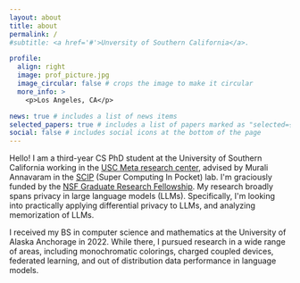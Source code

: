 ```yaml
---
layout: about
title: about
permalink: /
#subtitle: <a href='#'>Unversity of Southern California</a>.

profile:
  align: right
  image: prof_picture.jpg
  image_circular: false # crops the image to make it circular
  more_info: >
    <p>Los Angeles, CA</p>

news: true # includes a list of news items
selected_papers: true # includes a list of papers marked as "selected={true}"
social: false # includes social icons at the bottom of the page
---
```


Hello! I am a third-year CS PhD student at the University of Southern California working in the [USC Meta research center](https://realai.usc.edu/), advised by Murali Annavaram in the [SCIP](https://scip-lab.usc.edu/) (Super Computing In Pocket) lab. I'm graciously funded by the [NSF Graduate Research Fellowship](https://nsfgrfp.org/). My research broadly spans privacy in large language models (LLMs). Specifically, I'm looking into practically applying differential privacy to LLMs, and analyzing memorization of LLMs.

I received my BS in computer science and mathematics at the University of Alaska Anchorage in 2022. While there, I pursued research in a wide range of areas, including monochromatic colorings, charged coupled devices, federated learning, and out of distribution data performance in language models. 